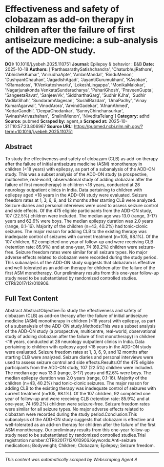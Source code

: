 # Effectiveness and safety of clobazam as add-on therapy in children after the failure of first antiseizure medicine: a sub-analysis of the ADD-ON study.

**DOI:** 10.1016/j.yebeh.2025.110751
**Journal:** Epilepsy & behavior : E&B
**Date:** 2025-10-18
**Authors:** ['ParthasarathySatishchandra', 'ChaturbhujRathore', 'AbhishekKumar', 'AnirudhaApte', 'AmlanMandal', 'BinduMenon', 'DushyantChauhan', 'JagadishAgadi', 'JayantiGurumukhani', 'KAsokan', 'KRamadoss', 'KVenkateshwarlu', 'LokeshLingappa', 'MonikaMalokar', 'Nagarjunakonda VenkataSundaracharya', 'PahariGhosh', 'PraveenGupta', 'SangeetaRavat', 'SanjeevVk', 'SiddharthaGarg', 'Sudhir KJha', 'Sudhir VadilalShah', 'SundaramAlagesan', 'SushilRazdan', 'UmaPadhy', 'Vinay KumarAgarwal', 'VinodArora', 'ArvindGadekar', 'AfnanAhmed', 'KedarGandhi', 'DeepaChodankar', 'SunnyChinchansurkar', 'AvinashArivazhahan', 'ShaliniMenon', 'NiveditaTelang']
**Category:** adhd
**Source:** pubmed
**Scraped by:** agent_a
**Scraped at:** 2025-10-21T10:57:23.806967
**Source URL:** https://pubmed.ncbi.nlm.nih.gov/?term=10.1016/j.yebeh.2025.110751

## Abstract

To study the effectiveness and safety of clobazam (CLB) as add-on therapy after the failure of initial antiseizure medicine (ASM) monotherapy in children (<18 years) with epilepsy, as part of a subanalysis of the ADD-ON study.
This was a subset analysis of the ADD-ON study (a prospective, multicentre, real-world, observational study of adding clobazam after the failure of first monotherapy) in children <18 years, conducted at 28 neurology outpatient clinics in India. Data pertaining to children with epilepsy aged <18 years in the ADD-ON study were evaluated. Seizure freedom rates at 1, 3, 6, 9, and 12 months after starting CLB were analyzed. Seizure diaries and personal interviews were used to assess seizure control and side effects.
Of the 475 eligible participants from the ADD-ON study, 107 (22.5%) children were included. The median age was 13.0 (range, 3-17) years and 62.6% were boys. The median epilepsy duration was 2.0 years (range, 0.1-16). Majority of the children (n=43, 40.2%) had tonic-clonic seizures. The major reason for adding CLB to the existing therapy was inadequate control of seizures with current treatment (n=105, 98.1%). Of the 107 children, 92 completed one year of follow-up and were receiving CLB (retention rate: 85.9%) and at one-year, 74 (69.2%) children were seizure-free. Seizure freedom rates were similar for all seizure types. No major adverse effects related to clobazam were recorded during the study period.
This subanalysis of the ADD-ON study suggests that clobazam is effective and well-tolerated as an add-on therapy for children after the failure of the first ASM monotherapy. Our preliminary results from this one-year follow-up study need to be substantiated by randomized controlled studies.
CTRI/2017/12/010906.

## Full Text Content

Abstract AbstractObjective:To study the effectiveness and safety of clobazam (CLB) as add-on therapy after the failure of initial antiseizure medicine (ASM) monotherapy in children (<18 years) with epilepsy, as part of a subanalysis of the ADD-ON study.Methods:This was a subset analysis of the ADD-ON study (a prospective, multicentre, real-world, observational study of adding clobazam after the failure of first monotherapy) in children <18 years, conducted at 28 neurology outpatient clinics in India. Data pertaining to children with epilepsy aged <18 years in the ADD-ON study were evaluated. Seizure freedom rates at 1, 3, 6, 9, and 12 months after starting CLB were analyzed. Seizure diaries and personal interviews were used to assess seizure control and side effects.Results:Of the 475 eligible participants from the ADD-ON study, 107 (22.5%) children were included. The median age was 13.0 (range, 3-17) years and 62.6% were boys. The median epilepsy duration was 2.0 years (range, 0.1-16). Majority of the children (n=43, 40.2%) had tonic-clonic seizures. The major reason for adding CLB to the existing therapy was inadequate control of seizures with current treatment (n=105, 98.1%). Of the 107 children, 92 completed one year of follow-up and were receiving CLB (retention rate: 85.9%) and at one-year, 74 (69.2%) children were seizure-free. Seizure freedom rates were similar for all seizure types. No major adverse effects related to clobazam were recorded during the study period.Conclusion:This subanalysis of the ADD-ON study suggests that clobazam is effective and well-tolerated as an add-on therapy for children after the failure of the first ASM monotherapy. Our preliminary results from this one-year follow-up study need to be substantiated by randomized controlled studies.Trial registration number:CTRI/2017/12/010906.Keywords:Anti-seizure medications; Bodyweight; Children; Clobazam; Epilepsy; Seizure freedom.

---
*This content was automatically scraped by Webscraping Agent A*
